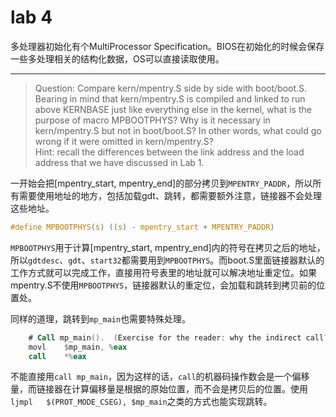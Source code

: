 # lab 4

多处理器初始化有个MultiProcessor Specification。BIOS在初始化的时候会保存一些多处理相关的结构化数据，OS可以直接读取使用。

---

> Question: Compare kern/mpentry.S side by side with boot/boot.S. Bearing in mind that kern/mpentry.S is compiled and linked to run above KERNBASE just like everything else in the kernel, what is the purpose of macro MPBOOTPHYS? Why is it necessary in kern/mpentry.S but not in boot/boot.S? In other words, what could go wrong if it were omitted in kern/mpentry.S?  
Hint: recall the differences between the link address and the load address that we have discussed in Lab 1.

一开始会把[mpentry_start, mpentry_end]的部分拷贝到`MPENTRY_PADDR`，所以所有需要使用地址的地方，包括加载gdt、跳转，都需要额外注意，链接器不会处理这些地址。

```c
#define MPBOOTPHYS(s) ((s) - mpentry_start + MPENTRY_PADDR)
```

`MPBOOTPHYS`用于计算[mpentry_start, mpentry_end]内的符号在拷贝之后的地址，所以`gdtdesc`、`gdt`、`start32`都需要用到`MPBOOTPHYS`。而boot.S里面链接器默认的工作方式就可以完成工作，直接用符号表里的地址就可以解决地址重定位。如果mpentry.S不使用`MPBOOTPHYS`，链接器默认的重定位，会加载和跳转到拷贝前的位置处。

同样的道理，跳转到`mp_main`也需要特殊处理。

```asm
	# Call mp_main().  (Exercise for the reader: why the indirect call?)
	movl    $mp_main, %eax
	call    *%eax
```

不能直接用`call mp_main`，因为这样的话，`call`的机器码操作数会是一个偏移量，而链接器在计算偏移量是根据的原始位置，而不会是拷贝后的位置。使用`ljmpl   $(PROT_MODE_CSEG), $mp_main`之类的方式也能实现跳转。
